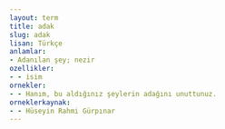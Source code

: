 ```yaml
---
layout: term
title: adak
slug: adak
lisan: Türkçe
anlamlar:
- Adanılan şey; nezir
ozellikler:
- - isim
ornekler:
- - Hanım, bu aldığınız şeylerin adağını unuttunuz.
orneklerkaynak:
- - Hüseyin Rahmi Gürpınar
---
```

